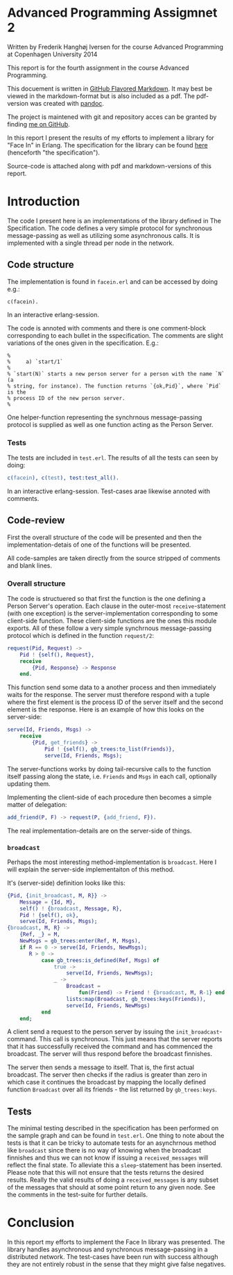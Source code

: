 # Advanced Programming Assigmnet 2

Written by Frederik Hanghøj Iversen
for the course Advanced Programming
at Copenhagen University 2014

This report is for the fourth assignment in the course Advanced Programming.

This docuement is written in [GitHub Flavored Markdown](https://help.github.com/articles/github-flavored-markdown). It may best be viewed in the markdown-format but is also included as a pdf. The pdf-version was created with [pandoc](http://johnmacfarlane.net/pandoc/).

The project is maintened with git and repository acces can be granted by finding [me on GitHub](https://github.com/fredefox).

In this report I present the results of my efforts to implement a library for "Face In" in Erlang. The specification for the library can be found [here](http://www.diku.dk/~kflarsen/ap-e2014/facein/communication-facein.html) (henceforth "the specification").

Source-code is attached along with pdf and markdown-versions of this report.

# Introduction
The code I present here is an implementations of the library defined in The Specification. The code defines a very simple protocol for synchronous message-passing as well as utilizing some asynchronous calls. It is implemented with a single thread per node in the network.

## Code structure
The implementation is found in `facein.erl` and can be accessed by doing e.g.:

```
c(facein).
```

In an interactive erlang-session.

The code is annoted with comments and there is one comment-block corresponding to each bullet in the sspecification. The comments are slight variations of the ones given in the specification. E.g.: 

```erlng%
%
%     a) `start/1`
%
% `start(N)` starts a new person server for a person with the name `N` (a
% string, for instance). The function returns `{ok,Pid}`, where `Pid` is the
% process ID of the new person server.
%
```

One helper-function representing the synchrnous message-passing protocol is supplied as well as one function acting as the Person Server.

### Tests
The tests are included in `test.erl`. The results of all the tests can seen by doing:

```erlang
c(facein), c(test), test:test_all().
```

In an interactive erlang-session. Test-cases arae likewise annoted with comments.

## Code-review
First the overall structure of the code will be presented and then the implementation-detais of one of the functions will be presented.

All code-samples are taken directly from the source stripped of comments and blank lines.

### Overall structure
The code is structuered so that first the function is the one defining a Person Server's operation. Each clause in the outer-most `receive`-statement (with one exception) is the server-implementation corresponding to some client-side function. These client-side functions are the ones this module exports. All of these follow a very simple synchrnous message-passing protocol which is defined in the function `request/2`:

```erlang
request(Pid, Request) ->
    Pid ! {self(), Request},
    receive
        {Pid, Response} -> Response
    end.
```

This function send some data to a another process and then immediately waits for the response. The server must therefore respond with a tuple where the first element is the process ID of the server itself and the second element is the response. Here is an example of how this looks on the server-side:

```erlang
serve(Id, Friends, Msgs) ->
    receive
        {Pid, get_friends} ->
            Pid ! {self(), gb_trees:to_list(Friends)},
            serve(Id, Friends, Msgs);
```

The server-functions works by doing tail-recursive calls to the function itself passing along the state, i.e. `Friends` and `Msgs` in each call, optionally updating them.

Implementing the client-side of each procedure then becomes a simple matter of delegation:

```erlang
add_friend(P, F) -> request(P, {add_friend, F}).
```

The real implementation-details are on the server-side of things.

### `broadcast`
Perhaps the most interesting method-implementation is `broadcast`. Here I will explain the server-side implementaiton of this method.

It's (server-side) definition looks like this:

```erlang
{Pid, {init_broadcast, M, R}} ->
	Message = {Id, M},
	self() ! {broadcast, Message, R},
	Pid ! {self(), ok},
	serve(Id, Friends, Msgs);
{broadcast, M, R} ->
	{Ref, _} = M,
	NewMsgs = gb_trees:enter(Ref, M, Msgs),
	if R == 0 -> serve(Id, Friends, NewMsgs);
	   R > 0 ->
		   case gb_trees:is_defined(Ref, Msgs) of
			   true ->
				   serve(Id, Friends, NewMsgs);
			   _ ->
				   Broadcast =
					   fun(Friend) -> Friend ! {broadcast, M, R-1} end,
				   lists:map(Broadcast, gb_trees:keys(Friends)),
				   serve(Id, Friends, NewMsgs)
		   end
	end;
```

A client send a request to the person server by issuing the `init_broadcast`-command. This call is synchronous. This just means that the server reports that it has successfully received the command and has commenced the broadcast. The server will thus respond before the broadcast finnishes.

The server then sends a message to itself. That is, the first actual broadcast. The server then checks if the radius is greater than zero in which case it continues the broadcast by mapping the locally defined function `Broadcast` over all its friends - the list returned by `gb_trees:keys`.

## Tests
The minimal testing described in the specification has been performed on the sample graph and can be found in `test.erl`. One thing to note about the tests is that it can be tricky to automate tests for an asynchrnous method like `broadcast` since there is no way of knowing when the broadcast finnishes and thus we can not know if issuing a `received_messages` will reflect the final state. To alleviate this a `sleep`-statement has been inserted. Please note that this will not ensure that the tests returns the desired results. Really the valid results of doing a `received_messages` is any subset of the messages that should at some point return to any given node. See the comments in the test-suite for further details.

# Conclusion
In this report my efforts to implement the Face In library was presented. The library handles asynchronous and synchronous message-passing in a distributed network. The test-cases have been run with success although they are not entirely robust in the sense that they might give false negatives.
